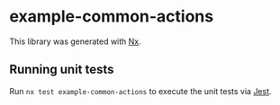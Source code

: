 # example-common-actions

This library was generated with [Nx](https://nx.dev).

## Running unit tests

Run `nx test example-common-actions` to execute the unit tests via [Jest](https://jestjs.io).
